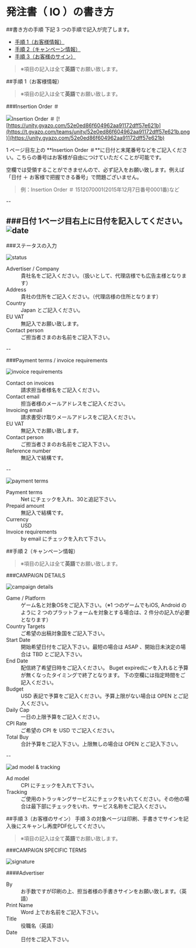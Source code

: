 # 発注書（ IO ）の書き方

##書き方の手順
下記 3 つの手順で記入が完了します。

- [手順 1（お客様情報）](https://github.com/unity3d-jp/unityads-help-jp/wiki/%E7%99%BA%E6%B3%A8%E6%9B%B8%EF%BC%88-IO-%EF%BC%89%E3%81%AE%E6%9B%B8%E3%81%8D%E6%96%B9#%E6%89%8B%E9%A0%86-1%E3%81%8A%E5%AE%A2%E6%A7%98%E6%83%85%E5%A0%B1)
- [手順 2（キャンペーン情報）](https://github.com/unity3d-jp/unityads-help-jp/wiki/%E7%99%BA%E6%B3%A8%E6%9B%B8%EF%BC%88-IO-%EF%BC%89%E3%81%AE%E6%9B%B8%E3%81%8D%E6%96%B9#%E6%89%8B%E9%A0%86-2%E3%82%AD%E3%83%A3%E3%83%B3%E3%83%9A%E3%83%BC%E3%83%B3%E6%83%85%E5%A0%B1)
- [手順 3（お客様のサイン）](https://github.com/unity3d-jp/unityads-help-jp/wiki/%E7%99%BA%E6%B3%A8%E6%9B%B8%EF%BC%88-IO-%EF%BC%89%E3%81%AE%E6%9B%B8%E3%81%8D%E6%96%B9#%E6%89%8B%E9%A0%86-3%E3%81%8A%E5%AE%A2%E6%A7%98%E3%81%AE%E3%82%B5%E3%82%A4%E3%83%B3)

> ※項目の記入は全て**英語**でお願い致します。

##手順 1（お客様情報）
> ※項目の記入は全て**英語**でお願い致します。

###Insertion Order ＃

![](https://www.evernote.com/l/AEDFtWoJm25BIrJbmmnLPFaDSm_gctbZ-ugB/image.png "Insertion Order ＃")
[![https://unity.gyazo.com/52e0ed86f604962aa91172dff57e621b](https://t.gyazo.com/teams/unity/52e0ed86f604962aa91172dff57e621b.png)](https://unity.gyazo.com/52e0ed86f604962aa91172dff57e621b)

1 ページ目左上の **Insertion Order ＃**に日付と末尾番号などをご記入ください。こちらの番号はお客様が自由につけていただくことが可能です。

空欄では受領することができませんので、必ず記入をお願い致します。例えば「日付 ＋ お客様で把握できる番号」で問題ございません。
  
>例：Insertion Order ＃ 1512070001(2015年12月7日番号0001番)など

--

###日付
1ページ目右上に日付を記入してください。
![](https://www.evernote.com/l/AEBeQhDaVVtO0YS8B6hUk0l3ShLnMvqDHwoB/image.png "date")
--
###ステータスの入力

![](https://www.evernote.com/l/AEBMkTx3jJpCgIR4AIRcPxozxYc6qb_kLRQB/image.png "status")

<dl>
  <dt>Advertiser / Company</dt>
  <dd>貴社名をご記入ください。（扱いとして、代理店様でも広告主様となります）</dd>
    <dt>Address</dt>
  <dd>貴社の住所をご記入ください。（代理店様の住所となります）</dd>
      <dt>Country</dt>
  <dd>Japan とご記入ください。</dd>
        <dt>EU VAT</dt>
  <dd>無記入でお願い致します。</dd>
          <dt>Contact person</dt>
  <dd>ご担当者さまのお名前をご記入下さい。</dd>
</dl>


--


###Payment terms / invoice requirements

![](https://www.evernote.com/l/AEB2ESBQ1fFNYIrYDlLegQeIGdMeWtdxkhAB/image.png "invoice requirements")

<dl>
  <dt>Contact on invoices</dt>
  <dd>請求担当者様名をご記入ください。</dd>
    <dt>Contact email</dt>
  <dd>担当者様のメールアドレスをご記入ください。</dd>
      <dt>Invoicing email</dt>
  <dd>請求書受け取りメールアドレスをご記入ください。</dd>
        <dt>EU VAT</dt>
  <dd>無記入でお願い致します。</dd>
          <dt>Contact person</dt>
  <dd>ご担当者さまのお名前をご記入下さい。</dd>
            <dt>Reference number</dt>
  <dd>無記入で結構です。</dd>
</dl>

--

![](https://www.evernote.com/l/AEB3MftKa0xEdaKyMtg-xloldTDg7zI-GuIB/image.png "payment terms")

<dl>
  <dt>Payment terms</dt>
  <dd>Net にチェックを入れ、30と追記下さい。</dd>
    <dt>Prepaid amount</dt>
  <dd>無記入で結構です。</dd>
      <dt>Currency</dt>
  <dd>USD</dd>
        <dt>Invoice requirements</dt>
  <dd>by email にチェックを入れて下さい。</dd>
</dl>




##手順 2（キャンペーン情報）
> ※項目の記入は全て**英語**でお願い致します。

###CAMPAIGN DETAILS

![](https://www.evernote.com/l/AEDgP6yJ4-FDL4sRvacemw2wOavK-EFFyDoB/image.png "campaign details")

<dl>
  <dt>Game / Platform</dt>
  <dd>ゲーム名と対象OSをご記入下さい。（※1 つのゲームでもiOS, Android のように 2 つのプラットフォームを対象とする場合は、2 件分の記入が必要となります）</dd>
    <dt>Country Targets</dt>
  <dd>ご希望の出稿対象国をご記入下さい。</dd>
      <dt>Start Date</dt>
  <dd>開始希望日付をご記入下さい。最短の場合は ASAP 、開始日未決定の場合は TBD とご記入下さい。</dd>
        <dt>End Date</dt>
  <dd>配信終了希望日時をご記入ください。
Buget expiredに✓を入れると予算が無くなったタイミングで終了となります。
下の空欄には指定時間をご記入ください。
</dd>
          <dt>Budget</dt>
  <dd>USD 表記で予算をご記入ください。予算上限がない場合は OPEN
とご記入ください。
</dd>
            <dt>Daily Cap</dt>
  <dd>一日の上限予算をご記入ください。</dd>
              <dt>CPI Rate</dt>
  <dd>ご希望の CPI を USD でご記入ください。</dd>
          <dt>Total Buy</dt>
  <dd>合計予算をご記入下さい。上限無しの場合は OPEN とご記入下さい。</dd>
</dl>

--

![](https://www.evernote.com/l/AEAXMHupDihNkJtSpr3f_hgDAG-qfzyvwyIB/image.png "ad model & tracking")

<dl>
  <dt>Ad model</dt>
  <dd>CPI にチェックを入れて下さい。</dd>
    <dt>Tracking</dt>
  <dd>ご使用のトラッキングサービスにチェックをいれてください。その他の場合は最下部にチェックをいれ、サービス名称をご記入ください。</dd>
</dl>

##手順 3（お客様のサイン）
手順 3 の対象ページは印刷、手書きでサインを記入後にスキャンし再度PDF化してください。
> ※項目の記入は全て**英語**でお願い致します。

###CAMPAIGN SPECIFIC TERMS

![](https://www.evernote.com/l/AEBVCOidf-tBS47VVjC2NfTmth4u9htAUDgB/image.png "signature")

####Advertiser
<dl>
  <dt>By</dt>
  <dd>お手数ですが印刷の上、担当者様の手書きサインをお願い致します。（英語）</dd>
    <dt>Print Name</dt>
  <dd>Word 上でお名前をご記入下さい。</dd>
      <dt>Title</dt>
  <dd>役職名（英語）</dd>
        <dt>Date</dt>
  <dd>日付をご記入下さい。</dd>
</dl>
